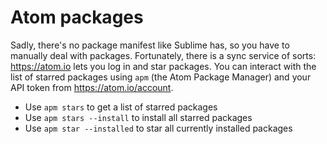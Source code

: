 # Atom packages

Sadly, there's no package manifest like Sublime has, so you have to manually deal with packages. Fortunately, there is a sync service of sorts: <https://atom.io> lets you log in and star packages. You can interact with the list of starred packages using `apm` (the Atom Package Manager) and your API token from <https://atom.io/account>.

 -  Use `apm stars` to get a list of starred packages
 -  Use `apm stars --install` to install all starred packages
 -  Use `apm star --installed` to star all currently installed packages
